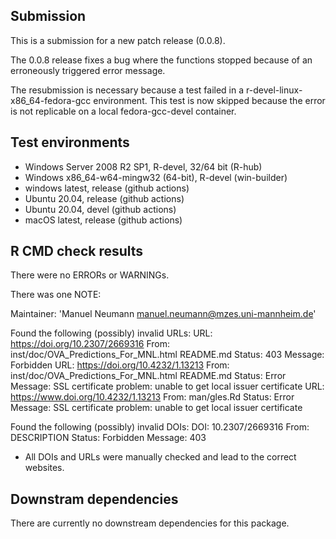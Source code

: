 ## Submission

This is a submission for a new patch release (0.0.8).

The 0.0.8 release fixes a bug where the functions stopped because of an erroneously 
triggered error message.

The resubmission is necessary because a test failed in a 
r-devel-linux-x86_64-fedora-gcc environment. This test is now skipped because 
the error is not replicable on a local fedora-gcc-devel container.


## Test environments

* Windows Server 2008 R2 SP1, R-devel, 32/64 bit (R-hub)
* Windows x86_64-w64-mingw32 (64-bit), R-devel (win-builder)
* windows latest, release (github actions)
* Ubuntu 20.04, release (github actions)
* Ubuntu 20.04, devel (github actions)
* macOS latest, release (github actions)


## R CMD check results
There were no ERRORs or WARNINGs.

There was one NOTE:

Maintainer: 'Manuel Neumann <manuel.neumann@mzes.uni-mannheim.de>'

Found the following (possibly) invalid URLs:
  URL: https://doi.org/10.2307/2669316
    From: inst/doc/OVA_Predictions_For_MNL.html
          README.md
    Status: 403
    Message: Forbidden
  URL: https://doi.org/10.4232/1.13213
    From: inst/doc/OVA_Predictions_For_MNL.html
          README.md
    Status: Error
    Message: SSL certificate problem: unable to get local issuer certificate
  URL: https://www.doi.org/10.4232/1.13213
    From: man/gles.Rd
    Status: Error
    Message: SSL certificate problem: unable to get local issuer certificate

Found the following (possibly) invalid DOIs:
  DOI: 10.2307/2669316
    From: DESCRIPTION
    Status: Forbidden
    Message: 403
    
* All DOIs and URLs were manually checked and lead to the correct websites.


## Downstram dependencies
There are currently no downstream dependencies for this package.
